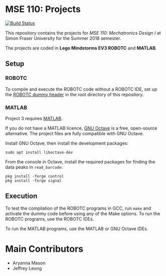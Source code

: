 # MSE 110: Projects

[![Build Status](https://api.travis-ci.com/jleung51-coursework/mse-110-mindstorms-matlab.svg?branch=master)](https://travis-ci.com/jleung51-coursework/mse-110-mindstorms-matlab)

This repository contains the projects for _MSE 110: Mechatronics Design I_ at Simon Fraser University for the Summer 2018 semester.

The projects are coded in **Lego Mindstorms EV3 ROBOTC** and **MATLAB**.

## Setup

### ROBOTC

To compile and execute the ROBOTC code without a ROBOTC IDE, set up the [ROBOTC dummy header](https://github.com/jleung51/utilities/tree/master/robotc_dummy) in the root directory of this repository.

### MATLAB

Project 3 requires [MATLAB](https://www.mathworks.com/products/matlab.html).

If you do not have a MATLAB licence, [GNU Octave](https://www.gnu.org/software/octave/) is a free, open-source alternative. The project files are fully compatible with GNU Octave.

Install GNU Octave, then install the development packages:
```
sudo apt install liboctave-dev
```

From the console in Octave, install the required packages for finding the data peaks in `read_barcode`:
```
pkg install -forge control
pkg install -forge signal
```

## Execution

To test the compilation of the ROBOTC programs in GCC, run `make` and activate the dummy code before using any of the Make options.
To run the ROBOTC programs, use the ROBOTC IDEs.

To run the MATLAB programs, use the MATLAB or GNU Octave IDEs.

# Main Contributors

* Aryanna Mason
* Jeffrey Leung
